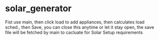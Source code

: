 # solar_generator
Fist use main, then click load to add appliances, then calculates load sched., then Save, you can close this anytime or let it stay open, the save file will be fetched by main to cacluate for Solar Setup requirements
